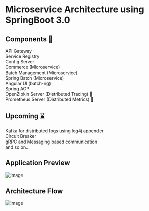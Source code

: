 # Microservice Architecture using SpringBoot 3.0
## Components 🚀
API Gateway </br>
Service Registry </br>
Config Server </br>
Commerce (Microservice) </br>
Batch Management (Microservice) </br>
Spring Batch (Microservice) </br>
Angular UI (batch-ng) </br>
Spring AOP </br>
OpenZipkin Server (Distributed Tracing) :whale: </br>
Prometheus Server (Distributed Metrics) :whale: </br>
## Upcoming :hourglass:
Kafka for distributed logs using log4j appender </br>
Circuit Breaker </br>
gRPC and Messaging based communication </br>
and so on...

## Application Preview
![image](https://github.com/manojsuthar123/spring-microservices/assets/39855403/1644d1be-ab71-46d2-8e3c-196d0b8c170c)


## Architecture Flow
![image](https://github.com/manojsuthar123/spring-microservices/assets/39855403/bfebecea-4509-424f-a8be-ddfc65b6f312)



